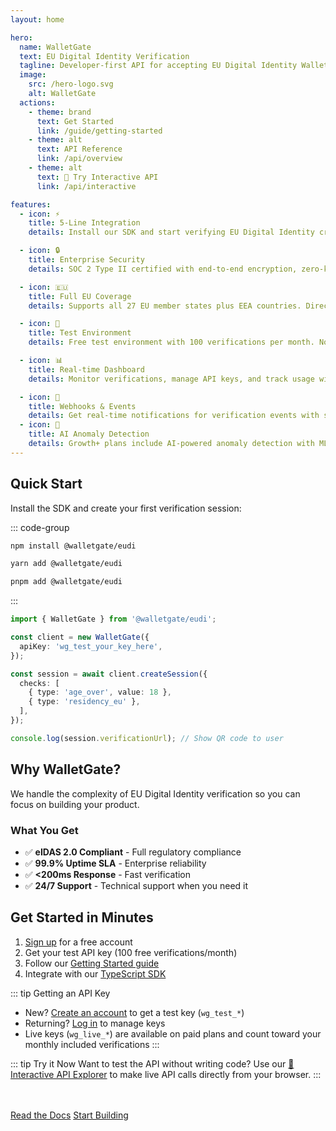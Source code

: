 ```yaml
---
layout: home

hero:
  name: WalletGate
  text: EU Digital Identity Verification
  tagline: Developer-first API for accepting EU Digital Identity Wallet credentials
  image:
    src: /hero-logo.svg
    alt: WalletGate
  actions:
    - theme: brand
      text: Get Started
      link: /guide/getting-started
    - theme: alt
      text: API Reference
      link: /api/overview
    - theme: alt
      text: 🔬 Try Interactive API
      link: /api/interactive

features:
  - icon: ⚡
    title: 5-Line Integration
    details: Install our SDK and start verifying EU Digital Identity credentials in minutes with just 5 lines of code.

  - icon: 🔒
    title: Enterprise Security
    details: SOC 2 Type II certified with end-to-end encryption, zero-knowledge architecture, and GDPR compliance by design.

  - icon: 🇪🇺
    title: Full EU Coverage
    details: Supports all 27 EU member states plus EEA countries. Direct integration with official EU LOTL infrastructure.

  - icon: 🎯
    title: Test Environment
    details: Free test environment with 100 verifications per month. No credit card required to get started.

  - icon: 📊
    title: Real-time Dashboard
    details: Monitor verifications, manage API keys, and track usage with our intuitive admin console.

  - icon: 🔔
    title: Webhooks & Events
    details: Get real-time notifications for verification events with secure HMAC-SHA256 signed webhooks.
  - icon: 🤖
    title: AI Anomaly Detection
    details: Growth+ plans include AI-powered anomaly detection with ML-based risk scoring and recommendations for velocity, geo anomalies, bot traffic, and credential sharing.
---
```


## Quick Start

Install the SDK and create your first verification session:

::: code-group

```bash [npm]
npm install @walletgate/eudi
```

```bash [yarn]
yarn add @walletgate/eudi
```

```bash [pnpm]
pnpm add @walletgate/eudi
```

:::

```typescript
import { WalletGate } from '@walletgate/eudi';

const client = new WalletGate({
  apiKey: 'wg_test_your_key_here',
});

const session = await client.createSession({
  checks: [
    { type: 'age_over', value: 18 },
    { type: 'residency_eu' },
  ],
});

console.log(session.verificationUrl); // Show QR code to user
```

## Why WalletGate?

We handle the complexity of EU Digital Identity verification so you can focus on building your product.

### What You Get

- ✅ **eIDAS 2.0 Compliant** - Full regulatory compliance
- ✅ **99.9% Uptime SLA** - Enterprise reliability
- ✅ **<200ms Response** - Fast verification
- ✅ **24/7 Support** - Technical support when you need it

## Get Started in Minutes

1. [Sign up](https://walletgate.app) for a free account
2. Get your test API key (100 free verifications/month)
3. Follow our [Getting Started guide](/guide/getting-started)
4. Integrate with our [TypeScript SDK](/sdk/installation)

::: tip Getting an API Key
- New? [Create an account](https://walletgate.app) to get a test key (`wg_test_*`)
- Returning? [Log in](https://walletgate.app/login) to manage keys
- Live keys (`wg_live_*`) are available on paid plans and count toward your monthly included verifications
:::

::: tip Try it Now
Want to test the API without writing code? Use our [🔬 Interactive API Explorer](/api/interactive) to make live API calls directly from your browser.
:::

<div class="vp-button-container" style="margin-top: 3rem;">
  <a href="/guide/getting-started" class="vp-button">Read the Docs</a>
  <a href="https://walletgate.app" class="vp-button alt">Start Building</a>
</div>
